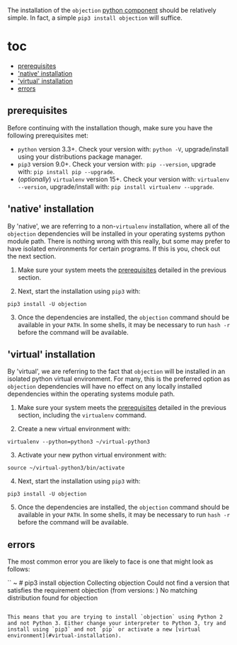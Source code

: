 The installation of the `objection` [python component](components) should be relatively simple. In fact, a simple  `pip3 install objection` will suffice.

# toc
- [prerequisites](#prerequisites)
- ['native' installation](#native-installation)
- ['virtual' installation](#virtual-installation)
- [errors](#errors)

## prerequisites
Before continuing with the installation though, make sure you have the following prerequisites met:

- `python` version 3.3+. Check your version with: `python -V`, upgrade/install using your distributions package manager.
- `pip3` version 9.0+. Check your version with: `pip --version`, upgrade with: `pip install pip --upgrade`.
- (_optionally_) `virtualenv` version 15+. Check your version with: `virtualenv --version`, upgrade/install with: `pip install virtualenv --upgrade`.

## 'native' installation
By 'native', we are referring to a non-`virtualenv` installation, where all of the `objection` dependencies will be installed in your operating systems python module path. There is nothing wrong with this really, but some may prefer to have isolated environments for certain programs. If this is you, check out the next section.

1. Make sure your system meets the [prerequisites](#prerequisites) detailed in the previous section.

2. Next, start the installation using `pip3` with:
```
pip3 install -U objection
```

3. Once the dependencies are installed, the `objection` command should be available in your `PATH`. In some shells, it may be necessary to run `hash -r` before the command will be available.

## 'virtual' installation
By 'virtual', we are referring to the fact that `objection` will be installed in an isolated python virtual environment. For many, this is the preferred option as `objection` dependencies will have no effect on any locally installed dependencies within the operating systems module path.

1. Make sure your system meets the [prerequisites](#prerequisites) detailed in the previous section, including the `virtualenv` command.

2. Create a new virtual environment with:
```
virtualenv --python=python3 ~/virtual-python3
```

3. Activate your new python virtual environment with:
```
source ~/virtual-python3/bin/activate
```

4. Next, start the installation using `pip3` with:
```
pip3 install -U objection
```

5. Once the dependencies are installed, the `objection` command should be available in your `PATH`. In some shells, it may be necessary to run `hash -r` before the command will be available.

## errors
The most common error you are likely to face is one that might look as follows:

``
~ # pip3 install objection
Collecting objection
  Could not find a version that satisfies the requirement objection (from versions: )
No matching distribution found for objection
```

This means that you are trying to install `objection` using Python 2 and not Python 3. Either change your interpreter to Python 3, try and install using `pip3` and not `pip` or activate a new [virtual environment](#virtual-installation).